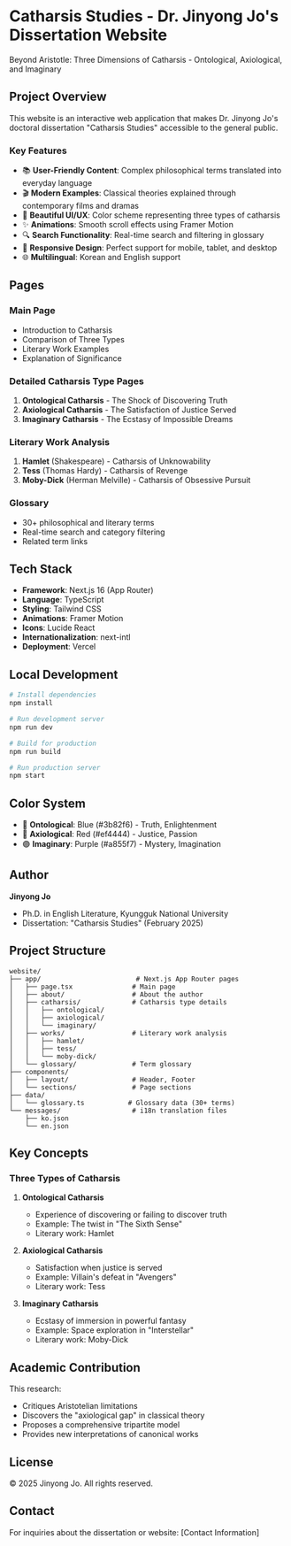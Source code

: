 # Catharsis Studies - Dr. Jinyong Jo's Dissertation Website

Beyond Aristotle: Three Dimensions of Catharsis - Ontological, Axiological, and Imaginary

## Project Overview

This website is an interactive web application that makes Dr. Jinyong Jo's doctoral dissertation "Catharsis Studies" accessible to the general public.

### Key Features

- 📚 **User-Friendly Content**: Complex philosophical terms translated into everyday language
- 🎬 **Modern Examples**: Classical theories explained through contemporary films and dramas
- 🎨 **Beautiful UI/UX**: Color scheme representing three types of catharsis
- ✨ **Animations**: Smooth scroll effects using Framer Motion
- 🔍 **Search Functionality**: Real-time search and filtering in glossary
- 📱 **Responsive Design**: Perfect support for mobile, tablet, and desktop
- 🌐 **Multilingual**: Korean and English support

## Pages

### Main Page
- Introduction to Catharsis
- Comparison of Three Types
- Literary Work Examples
- Explanation of Significance

### Detailed Catharsis Type Pages
1. **Ontological Catharsis** - The Shock of Discovering Truth
2. **Axiological Catharsis** - The Satisfaction of Justice Served
3. **Imaginary Catharsis** - The Ecstasy of Impossible Dreams

### Literary Work Analysis
1. **Hamlet** (Shakespeare) - Catharsis of Unknowability
2. **Tess** (Thomas Hardy) - Catharsis of Revenge
3. **Moby-Dick** (Herman Melville) - Catharsis of Obsessive Pursuit

### Glossary
- 30+ philosophical and literary terms
- Real-time search and category filtering
- Related term links

## Tech Stack

- **Framework**: Next.js 16 (App Router)
- **Language**: TypeScript
- **Styling**: Tailwind CSS
- **Animations**: Framer Motion
- **Icons**: Lucide React
- **Internationalization**: next-intl
- **Deployment**: Vercel

## Local Development

```bash
# Install dependencies
npm install

# Run development server
npm run dev

# Build for production
npm run build

# Run production server
npm start
```

## Color System

- 🔵 **Ontological**: Blue (#3b82f6) - Truth, Enlightenment
- 🔴 **Axiological**: Red (#ef4444) - Justice, Passion
- 🟣 **Imaginary**: Purple (#a855f7) - Mystery, Imagination

## Author

**Jinyong Jo**
- Ph.D. in English Literature, Kyungguk National University
- Dissertation: "Catharsis Studies" (February 2025)

## Project Structure

```
website/
├── app/                        # Next.js App Router pages
│   ├── page.tsx               # Main page
│   ├── about/                 # About the author
│   ├── catharsis/             # Catharsis type details
│   │   ├── ontological/
│   │   ├── axiological/
│   │   └── imaginary/
│   ├── works/                 # Literary work analysis
│   │   ├── hamlet/
│   │   ├── tess/
│   │   └── moby-dick/
│   └── glossary/              # Term glossary
├── components/
│   ├── layout/                # Header, Footer
│   └── sections/              # Page sections
├── data/
│   └── glossary.ts           # Glossary data (30+ terms)
└── messages/                  # i18n translation files
    ├── ko.json
    └── en.json
```

## Key Concepts

### Three Types of Catharsis

1. **Ontological Catharsis**
   - Experience of discovering or failing to discover truth
   - Example: The twist in "The Sixth Sense"
   - Literary work: Hamlet

2. **Axiological Catharsis**
   - Satisfaction when justice is served
   - Example: Villain's defeat in "Avengers"
   - Literary work: Tess

3. **Imaginary Catharsis**
   - Ecstasy of immersion in powerful fantasy
   - Example: Space exploration in "Interstellar"
   - Literary work: Moby-Dick

## Academic Contribution

This research:
- Critiques Aristotelian limitations
- Discovers the "axiological gap" in classical theory
- Proposes a comprehensive tripartite model
- Provides new interpretations of canonical works

## License

© 2025 Jinyong Jo. All rights reserved.

## Contact

For inquiries about the dissertation or website: [Contact Information]
